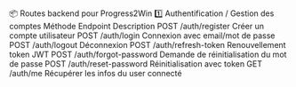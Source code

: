 📦 Routes backend pour Progress2Win
1️⃣ Authentification / Gestion des comptes
Méthode	Endpoint	Description
POST	/auth/register	Créer un compte utilisateur
POST	/auth/login	Connexion avec email/mot de passe
POST	/auth/logout	Déconnexion
POST	/auth/refresh-token	Renouvellement token JWT
POST	/auth/forgot-password	Demande de réinitialisation du mot de passe
POST	/auth/reset-password	Réinitialisation avec token
GET	/auth/me	Récupérer les infos du user connecté
